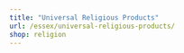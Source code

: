 ```yaml
---
title: "Universal Religious Products"
url: /essex/universal-religious-products/
shop: religion
---
```

